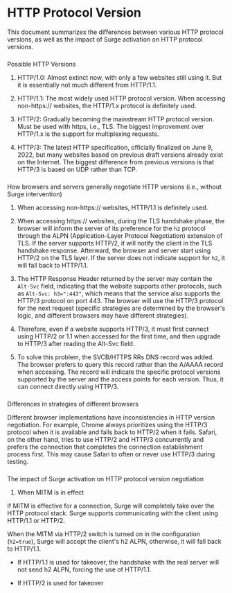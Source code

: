 HTTP Protocol Version
=====================

This document summarizes the differences between various HTTP protocol versions, as well as the impact of Surge activation on HTTP protocol versions.

### 

[](#possible-http-versions)

Possible HTTP Versions

1.  HTTP/1.0: Almost extinct now, with only a few websites still using it. But it is essentially not much different from HTTP/1.1.
    
2.  HTTP/1.1: The most widely used HTTP protocol version. When accessing non-https:// websites, the HTTP/1.x protocol is definitely used.
    
3.  HTTP/2: Gradually becoming the mainstream HTTP protocol version. Must be used with https, i.e., TLS. The biggest improvement over HTTP/1.x is the support for multiplexing requests.
    
4.  HTTP/3: The latest HTTP specification, officially finalized on June 9, 2022, but many websites based on previous draft versions already exist on the Internet. The biggest difference from previous versions is that HTTP/3 is based on UDP rather than TCP.
    

### 

[](#how-browsers-and-servers-generally-negotiate-http-versions-i.e.-without-surge-intervention)

How browsers and servers generally negotiate HTTP versions (i.e., without Surge intervention)

1.  When accessing non-https:// websites, HTTP/1.1 is definitely used.
    
2.  When accessing https:// websites, during the TLS handshake phase, the browser will inform the server of its preference for the `h2` protocol through the ALPN (Application-Layer Protocol Negotiation) extension of TLS. If the server supports HTTP/2, it will notify the client in the TLS handshake response. Afterward, the browser and server start using HTTP/2 on the TLS layer. If the server does not indicate support for `h2`, it will fall back to HTTP/1.1.
    
3.  The HTTP Response Header returned by the server may contain the `Alt-Svc` field, indicating that the website supports other protocols, such as `Alt-Svc: h3=":443"`, which means that the service also supports the HTTP/3 protocol on port 443. The browser will use the HTTP/3 protocol for the next request (specific strategies are determined by the browser's logic, and different browsers may have different strategies).
    
4.  Therefore, even if a website supports HTTP/3, it must first connect using HTTP/2 or 1.1 when accessed for the first time, and then upgrade to HTTP/3 after reading the Alt-Svc field.
    
5.  To solve this problem, the SVCB/HTTPS RRs DNS record was added. The browser prefers to query this record rather than the A/AAAA record when accessing. The record will indicate the specific protocol versions supported by the server and the access points for each version. Thus, it can connect directly using HTTP/3.
    

### 

[](#differences-in-strategies-of-different-browsers)

Differences in strategies of different browsers

Different browser implementations have inconsistencies in HTTP version negotiation. For example, Chrome always prioritizes using the HTTP/3 protocol when it is available and falls back to HTTP/2 when it fails. Safari, on the other hand, tries to use HTTP/2 and HTTP/3 concurrently and prefers the connection that completes the connection establishment process first. This may cause Safari to often or never use HTTP/3 during testing.

### 

[](#the-impact-of-surge-activation-on-http-protocol-version-negotiation)

The impact of Surge activation on HTTP protocol version negotiation

1.  When MITM is in effect
    

If MITM is effective for a connection, Surge will completely take over the HTTP protocol stack. Surge supports communicating with the client using HTTP/1.1 or HTTP/2.

When the MITM via HTTP/2 switch is turned on in the configuration (`h2=true`), Surge will accept the client's h2 ALPN, otherwise, it will fall back to HTTP/1.1.

*   If HTTP/1.1 is used for takeover, the handshake with the real server will not send h2 ALPN, forcing the use of HTTP/1.1.
    
*   If HTTP/2 is used for takeover